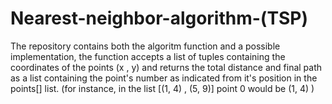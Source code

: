 # Nearest-neighbor-algorithm-(TSP)

The repository contains both the algoritm function and a possible implementation, the function accepts a list of tuples containing the coordinates of the points (x , y) and returns the total distance and final path as a list containing the point's number as indicated from it's position in the points[] list. (for instance, in the list [(1, 4) , (5, 9)] point 0 would be (1, 4) )
